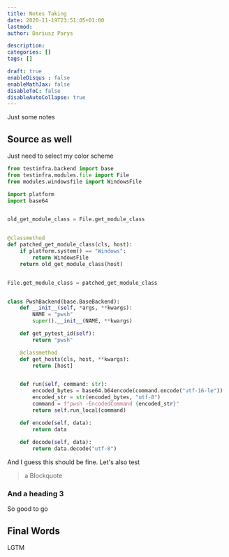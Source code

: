 ```yaml
---
title: Notes Taking
date: 2020-11-19T23:51:05+01:00
lastmod: 
author: Dariusz Parys

description: 
categories: []
tags: []

draft: true
enableDisqus : false
enableMathJax: false
disableToC: false
disableAutoCollapse: true
---
```


Just some notes

## Source as well

Just need to select my color scheme

```python
from testinfra.backend import base
from testinfra.modules.file import File
from modules.windowsfile import WindowsFile

import platform
import base64


old_get_module_class = File.get_module_class


@classmethod
def patched_get_module_class(cls, host):
    if platform.system() == "Windows":
        return WindowsFile
    return old_get_module_class(host)


File.get_module_class = patched_get_module_class


class PwshBackend(base.BaseBackend):
    def __init__(self, *args, **kwargs):
        NAME = "pwsh"
        super().__init__(NAME, **kwargs)

    def get_pytest_id(self):
        return "pwsh"

    @classmethod
    def get_hosts(cls, host, **kwargs):
        return [host]


    def run(self, command: str):
        encoded_bytes = base64.b64encode(command.encode("utf-16-le"))
        encoded_str = str(encoded_bytes, "utf-8")
        command = f"pwsh -EncodedCommand {encoded_str}"
        return self.run_local(command)

    def encode(self, data):
        return data
    
    def decode(self, data):
        return data.decode("utf-8")
```

And I guess this should be fine. Let's also test

> a Blockquote

### And a heading 3

So good to go

## Final Words

LGTM